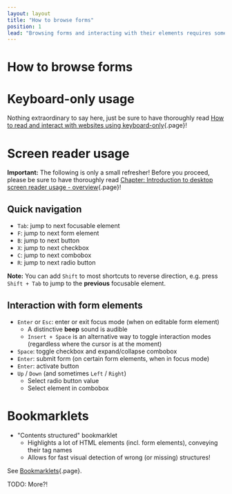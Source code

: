 ```yaml
---
layout: layout
title: "How to browse forms"
position: 1
lead: "Browsing forms and interacting with their elements requires some special knowledge in both screen readers and keyboard-only usage."
---
```


# How to browse forms

# Keyboard-only usage

Nothing extraordinary to say here, just be sure to have thoroughly read [How to read and interact with websites using keyboard-only](/part--knowledge-about-accessibility---introduction/chapter--introduction-to-keyboard-only-usage---overview/how-to-read-and-interact-with-websites-using-keyboard-only){.page}!

# Screen reader usage

**Important:** The following is only a small refresher! Before you proceed, please be sure to have thoroughly read [Chapter: Introduction to desktop screen reader usage - overview](/part--knowledge-about-accessibility---introduction/chapter--introduction-to-desktop-screen-reader-usage---overview){.page}!

## Quick navigation

- `Tab`: jump to next focusable element
- `F`: jump to next form element
- `B`: jump to next button
- `X`: jump to next checkbox
- `C`: jump to next combobox
- `R`: jump to next radio button

**Note:** You can add `Shift` to most shortcuts to reverse direction, e.g. press `Shift + Tab` to jump to the **previous** focusable element.

## Interaction with form elements

- `Enter` or `Esc`: enter or exit focus mode (when on editable form element)
    - A distinctive **beep** sound is audible
    - `Insert + Space` is an alternative way to toggle interaction modes (regardless where the cursor is at the moment)
- `Space`: toggle checkbox and expand/collapse combobox
- `Enter`: submit form (on certain form elements, when in focus mode)
- `Enter`: activate button
- `Up` / `Down` (and sometimes `Left` / `Right`)
    - Select radio button value
    - Select element in combobox

# Bookmarklets

- "Contents structured" bookmarklet
    - Highlights a lot of HTML elements (incl. form elements), conveying their tag names
    - Allows for fast visual detection of wrong (or missing) structures!

See [Bookmarklets](/part--setup-of-the-accessibility-environment---introduction/chapter--web-browsers---overview/bookmarklets){.page}.

TODO: More?!